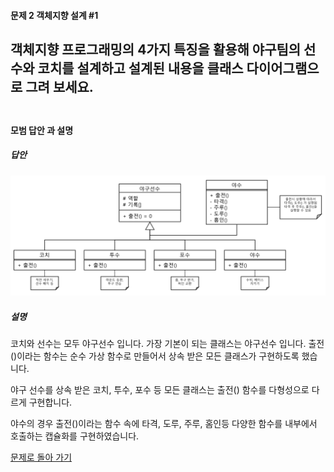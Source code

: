 #### 문제 2 객체지향 설계 #1
객체지향 프로그래밍의 4가지 특징을 활용해 야구팀의 선수와 코치를 설계하고 설계된 내용을 클래스 다이어그램으로 그려 보세요.
<br/><br/>
---


#### 모범 답안 과 설명
##### 답안
![](baseball_player.png)
##### 설명
코치와 선수는 모두 야구선수 입니다. 가장 기본이 되는 클래스는 야구선수 입니다. 출전()이라는 함수는 순수 가상 함수로 만들어서 상속 받은 모든 클래스가 구현하도록 했습니다.

야구 선수를 상속 받은 코치, 투수, 포수 등 모든 클래스는 출전() 함수를 다형성으로 다르게 구현합니다. 

야수의 경우 출전()이라는 함수 속에 타격, 도루, 주루, 홈인등 다양한 함수를 내부에서 호출하는 캡슐화를 구현하였습니다.

[문제로 돌아 가기](README.md "문제로 돌아 가기")
